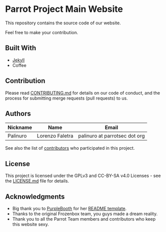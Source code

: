 # Parrot Project Main Website

This repository contains the source code of our website.

Feel free to make your contribution.

## Built With

* [Jekyll](https://jekyllrb.com/)
* Coffee

## Contribution

Please read [CONTRIBUTING.md](CONTRIBUTING.md) for details on our code of conduct, and the process for submitting merge requests (pull requests) to us.

## Authors

|    Nickname   |       Name         |              Email                |
| ------------- | ------------------ | --------------------------------- |
|  Palinuro     | Lorenzo Faletra    |   palinuro at parrotsec dot org  |

See also the list of [contributors](contributors.md) who participated in this project.

## License

This project is licensed under the GPLv3 and CC-BY-SA v4.0 Licenses - see the [LICENSE.md](LICENSE.md) file for details.

## Acknowledgments

* Big thank you to [PurpleBooth](https://github.com/PurpleBooth) for her [README template](https://gist.github.com/PurpleBooth/109311bb0361f32d87a2).
* Thanks to the original Frozenbox team, you guys made a dream reality.
* Thank you to all the Parrot Team members and contributors who keep this website sexy.
